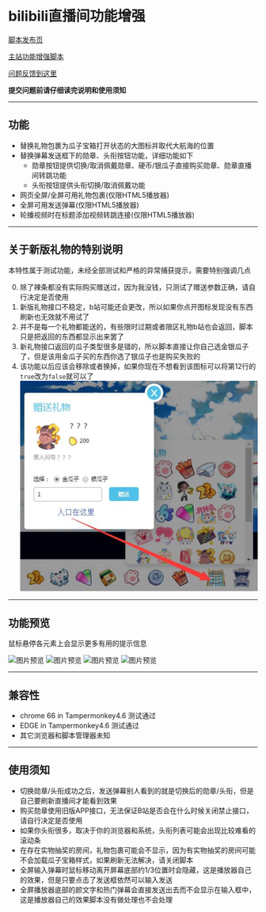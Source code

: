 bilibili直播间功能增强
=======================

[脚本发布页](https://greasyfork.org/zh-CN/scripts/368635)

[主站功能增强脚本](https://greasyfork.org/zh-CN/scripts/368446)

[问题反馈到这里](https://github.com/indefined/UserScript-for-Bilibili/issues)

**提交问题前请仔细读完说明和使用须知**

-------------------------
## 功能

- 替换礼物包裹为瓜子宝箱打开状态的大图标并取代大航海的位置
- 替换弹幕发送框下的勋章、头衔按钮功能，详细功能如下
  - 勋章按钮提供切换/取消佩戴勋章、硬币/银瓜子直接购买勋章、勋章直播间转跳功能
  - 头衔按钮提供头衔切换/取消佩戴功能
- 网页全屏/全屏可用礼物包裹(仅限HTML5播放器)
- 全屏可用发送弹幕(仅限HTML5播放器)
- 轮播视频时在标题添加视频转跳连接(仅限HTML5播放器)

-------------------------
## 关于新版礼物的特别说明

本特性属于测试功能，未经全部测试和严格的异常捕获提示，需要特别强调几点

0. 除了辣条都没有实际购买赠送过，因为我没钱，只测试了赠送参数正确，请自行决定是否使用
1. 新版礼物接口不稳定，b站可能还会更改，所以如果你点开图标发现没有东西刷新也无效就不用试了
2. 并不是每一个礼物都能送的，有些限时过期或者限区礼物b站也会返回，脚本只是把返回的东西都显示出来罢了
3. 新礼物接口返回的瓜子类型很多是错的，所以脚本直接让你自己选金银瓜子了，但是该用金瓜子买的东西你选了银瓜子也是购买失败的
4. 该功能以后应该会移除或者换掉，如果你现在不想看到该图标可以将第12行的`true`改为`false`就可以了
![新版礼物预览](./blivePlus.newGift.jpg)

-------------------------
## 功能预览

鼠标悬停各元素上会显示更多有用的提示信息

![图片预览](https://greasyfork.org/system/screenshots/screenshots/000/011/233/original/blivePlus.medal.png)
![图片预览](https://greasyfork.org/system/screenshots/screenshots/000/011/234/original/blivePlus.title.png)
![图片预览](https://greasyfork.org/system/screenshots/screenshots/000/011/235/original/blivePlus.fullWin.jpg)
![图片预览](https://greasyfork.org/system/screenshots/screenshots/000/011/236/original/blivePlus.videoTitle.png)

-------------------------
## 兼容性

- chrome 66 in Tampermonkey4.6 测试通过
- EDGE in Tampermonkey4.6 测试通过
- 其它浏览器和脚本管理器未知

-------------------------
## 使用须知

- 切换勋章/头衔成功之后，发送弹幕别人看到的就是切换后的勋章/头衔，但是自己要刷新直播间才能看到效果
- 购买勋章使用旧版APP接口，无法保证B站是否会在什么时候关闭禁止接口，请自行决定是否使用
- 如果你头衔很多，取决于你的浏览器和系统，头衔列表可能会出现比较难看的滚动条
- 在存在实物抽奖的房间，礼物包裹可能会不显示，因为有实物抽奖的房间可能不会加载瓜子宝箱样式，如果刷新无法解决，请关闭脚本
- 全屏输入弹幕时鼠标移动离开屏幕底部约1/3位置时会隐藏，这是播放器自己的效果，但是只要点击了发送框依然可以输入发送
- 全屏播放器底部的颜文字和热门弹幕会直接发送出去而不会显示在输入框中，这是播放器自己的效果脚本没有做处理也不会处理